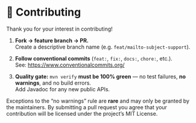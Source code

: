 # 🤝 Contributing

Thank you for your interest in contributing!

1. **Fork → feature branch → PR.**  
   Create a descriptive branch name (e.g. `feat/mailto-subject-support`).

2. **Follow conventional commits** (`feat:`, `fix:`, `docs:`, `chore:`, etc.).  
   See: https://www.conventionalcommits.org/

3. **Quality gate:** `mvn verify` **must be 100% green** — no test failures, **no warnings**, and no build errors.  
   Add Javadoc for any new public APIs.

Exceptions to the “no warnings” rule are **rare** and may only be granted by the maintainers.
By submitting a pull request you agree that your contribution will be licensed under the project’s MIT License.
